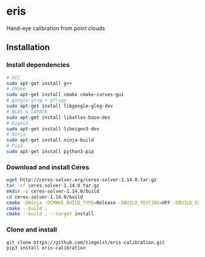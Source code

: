 # eris
Hand-eye calibration from point clouds

## Installation

### Install dependencies
```bash
# GCC
sudo apt-get install g++
# CMake
sudo apt-get install cmake cmake-curses-gui
# google-glog + gflags
sudo apt-get install libgoogle-glog-dev
# BLAS & LAPACK
sudo apt-get install libatlas-base-dev
# Eigen3
sudo apt-get install libeigen3-dev
# Ninja
sudo apt-get install ninja-build
# Pip3
sudo apt-get install python3-pip
```

### Download and install Ceres
```bash
wget http://ceres-solver.org/ceres-solver-1.14.0.tar.gz
tar -xf ceres-solver-1.14.0.tar.gz 
mkdir -p ceres-solver-1.14.0/build
cd ceres-solver-1.14.0/build
cmake -GNinja -DCMAKE_BUILD_TYPE=Release -DBUILD_TESTING=OFF -DBUILD_EXAMPLES=OFF ..
cmake --build .
cmake --build . --target install 
```

### Clone and install
```bash
git clone https://github.com/tingelst/eris-calibration.git
pip3 install eris-calibration
```